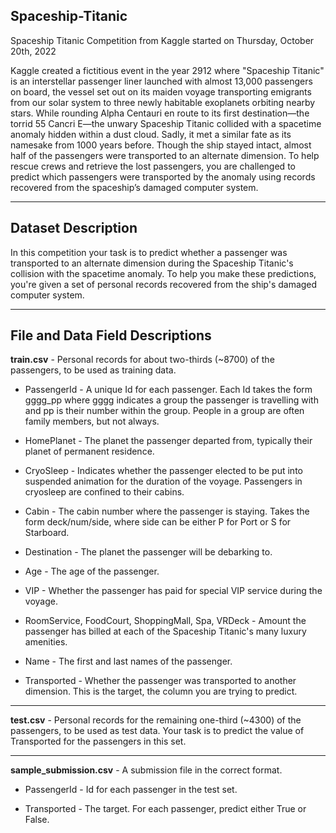 ## Spaceship-Titanic
Spaceship Titanic Competition from Kaggle started on Thursday, October 20th, 2022

Kaggle created a fictitious event in the year 2912 where "Spaceship Titanic" is an interstellar passenger liner launched with almost 13,000 passengers on board, the vessel set out on its maiden voyage transporting emigrants from our solar system to three newly habitable exoplanets orbiting nearby stars.  While rounding Alpha Centauri en route to its first destination—the torrid 55 Cancri E—the unwary Spaceship Titanic collided with a spacetime anomaly hidden within a dust cloud. Sadly, it met a similar fate as its namesake from 1000 years before. Though the ship stayed intact, almost half of the passengers were transported to an alternate dimension. To help rescue crews and retrieve the lost passengers, you are challenged to predict which passengers were transported by the anomaly using records recovered from the spaceship’s damaged computer system.
***
## Dataset Description
In this competition your task is to predict whether a passenger was transported to an alternate dimension during the Spaceship Titanic's collision with the spacetime anomaly. To help you make these predictions, you're given a set of personal records recovered from the ship's damaged computer system.
***
## File and Data Field Descriptions

**train.csv** - Personal records for about two-thirds (~8700) of the passengers, to be used as training data.

* PassengerId - A unique Id for each passenger. Each Id takes the form gggg_pp where gggg indicates a group the passenger is travelling with and pp is their number within the group. People in a group are often family members, but not always.

* HomePlanet - The planet the passenger departed from, typically their planet of permanent residence.

* CryoSleep - Indicates whether the passenger elected to be put into suspended animation for the duration of the voyage. Passengers in cryosleep are confined to their cabins.

* Cabin - The cabin number where the passenger is staying. Takes the form deck/num/side, where side can be either P for Port or S for Starboard.

* Destination - The planet the passenger will be debarking to.

* Age - The age of the passenger.

* VIP - Whether the passenger has paid for special VIP service during the voyage.

* RoomService, FoodCourt, ShoppingMall, Spa, VRDeck - Amount the passenger has billed at each of the Spaceship Titanic's many luxury amenities.

* Name - The first and last names of the passenger.

* Transported - Whether the passenger was transported to another dimension. This is the target, the column you are trying to predict.
***

**test.csv** - Personal records for the remaining one-third (~4300) of the passengers, to be used as test data. Your task is to predict the value of Transported for the passengers in this set.
***
**sample_submission.csv** - A submission file in the correct format.

* PassengerId - Id for each passenger in the test set.

* Transported - The target. For each passenger, predict either True or False.

